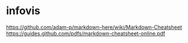 # infovis
https://github.com/adam-p/markdown-here/wiki/Markdown-Cheatsheet
https://guides.github.com/pdfs/markdown-cheatsheet-online.pdf
